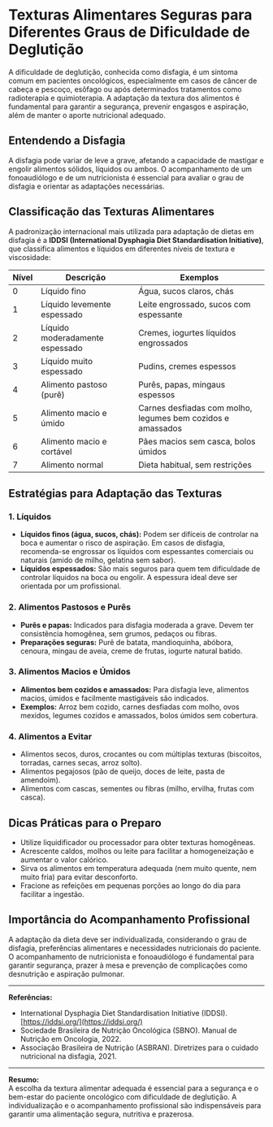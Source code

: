 # Texturas Alimentares Seguras para Diferentes Graus de Dificuldade de Deglutição

A dificuldade de deglutição, conhecida como disfagia, é um sintoma comum em pacientes oncológicos, especialmente em casos de câncer de cabeça e pescoço, esôfago ou após determinados tratamentos como radioterapia e quimioterapia. A adaptação da textura dos alimentos é fundamental para garantir a segurança, prevenir engasgos e aspiração, além de manter o aporte nutricional adequado.

## Entendendo a Disfagia

A disfagia pode variar de leve a grave, afetando a capacidade de mastigar e engolir alimentos sólidos, líquidos ou ambos. O acompanhamento de um fonoaudiólogo e de um nutricionista é essencial para avaliar o grau de disfagia e orientar as adaptações necessárias.

## Classificação das Texturas Alimentares

A padronização internacional mais utilizada para adaptação de dietas em disfagia é a **IDDSI (International Dysphagia Diet Standardisation Initiative)**, que classifica alimentos e líquidos em diferentes níveis de textura e viscosidade:

| Nível | Descrição | Exemplos |
|-------|-----------|----------|
| 0     | Líquido fino | Água, sucos claros, chás |
| 1     | Líquido levemente espessado | Leite engrossado, sucos com espessante |
| 2     | Líquido moderadamente espessado | Cremes, iogurtes líquidos engrossados |
| 3     | Líquido muito espessado | Pudins, cremes espessos |
| 4     | Alimento pastoso (purê) | Purês, papas, mingaus espessos |
| 5     | Alimento macio e úmido | Carnes desfiadas com molho, legumes bem cozidos e amassados |
| 6     | Alimento macio e cortável | Pães macios sem casca, bolos úmidos |
| 7     | Alimento normal | Dieta habitual, sem restrições |

## Estratégias para Adaptação das Texturas

### 1. **Líquidos**

- **Líquidos finos (água, sucos, chás):** Podem ser difíceis de controlar na boca e aumentar o risco de aspiração. Em casos de disfagia, recomenda-se engrossar os líquidos com espessantes comerciais ou naturais (amido de milho, gelatina sem sabor).
- **Líquidos espessados:** São mais seguros para quem tem dificuldade de controlar líquidos na boca ou engolir. A espessura ideal deve ser orientada por um profissional.

### 2. **Alimentos Pastosos e Purês**

- **Purês e papas:** Indicados para disfagia moderada a grave. Devem ter consistência homogênea, sem grumos, pedaços ou fibras.
- **Preparações seguras:** Purê de batata, mandioquinha, abóbora, cenoura, mingau de aveia, creme de frutas, iogurte natural batido.

### 3. **Alimentos Macios e Úmidos**

- **Alimentos bem cozidos e amassados:** Para disfagia leve, alimentos macios, úmidos e facilmente mastigáveis são indicados.
- **Exemplos:** Arroz bem cozido, carnes desfiadas com molho, ovos mexidos, legumes cozidos e amassados, bolos úmidos sem cobertura.

### 4. **Alimentos a Evitar**

- Alimentos secos, duros, crocantes ou com múltiplas texturas (biscoitos, torradas, carnes secas, arroz solto).
- Alimentos pegajosos (pão de queijo, doces de leite, pasta de amendoim).
- Alimentos com cascas, sementes ou fibras (milho, ervilha, frutas com casca).

## Dicas Práticas para o Preparo

- Utilize liquidificador ou processador para obter texturas homogêneas.
- Acrescente caldos, molhos ou leite para facilitar a homogeneização e aumentar o valor calórico.
- Sirva os alimentos em temperatura adequada (nem muito quente, nem muito fria) para evitar desconforto.
- Fracione as refeições em pequenas porções ao longo do dia para facilitar a ingestão.

## Importância do Acompanhamento Profissional

A adaptação da dieta deve ser individualizada, considerando o grau de disfagia, preferências alimentares e necessidades nutricionais do paciente. O acompanhamento de nutricionista e fonoaudiólogo é fundamental para garantir segurança, prazer à mesa e prevenção de complicações como desnutrição e aspiração pulmonar.

---

**Referências:**

- International Dysphagia Diet Standardisation Initiative (IDDSI). [https://iddsi.org/](https://iddsi.org/)
- Sociedade Brasileira de Nutrição Oncológica (SBNO). Manual de Nutrição em Oncologia, 2022.
- Associação Brasileira de Nutrição (ASBRAN). Diretrizes para o cuidado nutricional na disfagia, 2021.

---

**Resumo:**  
A escolha da textura alimentar adequada é essencial para a segurança e o bem-estar do paciente oncológico com dificuldade de deglutição. A individualização e o acompanhamento profissional são indispensáveis para garantir uma alimentação segura, nutritiva e prazerosa.